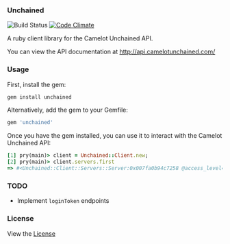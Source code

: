 ### Unchained 

![Build Status](https://travis-ci.org/andrewpthorp/unchained.svg?branch=master) [![Code Climate](https://codeclimate.com/github/andrewpthorp/unchained/badges/gpa.svg)](https://codeclimate.com/github/andrewpthorp/unchained)

A ruby client library for the Camelot Unchained API.

You can view the API documentation at http://api.camelotunchained.com/

### Usage

First, install the gem:

```ruby
gem install unchained
```

Alternatively, add the gem to your Gemfile:

```ruby
gem 'unchained'
```

Once you have the gem installed, you can use it to interact with the Camelot
Unchained API:

```ruby
[1] pry(main)> client = Unchained::Client.new;
[2] pry(main)> client.servers.first
=> #<Unchained::Client::Servers::Server:0x007fa0b94c7258 @access_level=6, @channel_id=4, @host="wyrmlingprep.camelotunchained.com", @name="WyrmlingPrep", @player_maximum=1000, @shard_id=1>
```

### TODO

- Implement `loginToken` endpoints

### License

View the [License](LICENSE.md)

